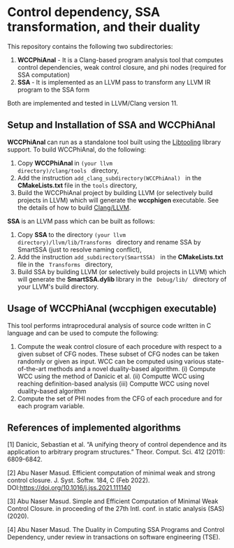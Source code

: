 <h1>Control dependency, SSA transformation, and their duality</h1>

This repository contains the following two subdirectories: 

1. <strong>WCCPhiAnal</strong> - It is a Clang-based program analysis tool that computes control dependencies, weak control closure, and phi nodes (required for SSA computation)
2. <strong> SSA </strong> - It is implemented as an LLVM pass to transform any LLVM IR program to the SSA form

Both are implemented and tested in LLVM/Clang version 11.

<h2> Setup and Installation of SSA and WCCPhiAnal </h2>

<strong> WCCPhiAnal </strong> can run as a standalone tool built using the [Libtooling](https://clang.llvm.org/docs/LibTooling.html) library support. To build WCCPhiAnal, do the following:
1. Copy <strong> WCCPhiAnal </strong> in <code >(your llvm directory)/clang/tools </code> directory,
2. Add the instruction <code>add_clang_subdirectory(WCCPhiAnal) </code> in the <strong>CMakeLists.txt </strong> file in the <code>tools</code> directory,
3. Build the WCCPhiAnal project by building LLVM (or selectively build projects in LLVM)  which will generate the <strong> wccphigen </strong> executable. See the details of how to build [Clang/LLVM](https://llvm.org/docs/GettingStarted.html).


<strong> SSA </strong> is an LLVM pass which can be built as follows:
1. Copy <strong> SSA </strong> to the directory  <code >(your llvm directory)/llvm/lib/Transforms </code> directory and rename SSA by SmartSSA (just to resolve naming conflict),
2. Add the instruction <code>add_subdirectory(SmartSSA) </code> in the <strong>CMakeLists.txt </strong> file in the <code> Transforms </code> directory,
3. Build SSA by building LLVM (or selectively build projects in LLVM)  which will generate the <strong> SmartSSA.dylib </strong> library in the <code> Debug/lib/ </code> directory of your LLVM's build directory. 

<h2>  Usage of  WCCPhiAnal (wccphigen executable)</h2>
This tool performs intraprocedural analysis of source code written in C language and can be used to compute the following:

1. Compute the weak control closure of each procedure with respect to a given subset of CFG nodes. These subset of CFG nodes can be taken randomly or given as input. WCC can be computed using various state-of-the-art methods and a novel duality-based algorithm.
  (i) Compute WCC using the method of Danicic et al.
 (ii) Computte WCC using reaching definition-based analysis
 (iii) Computte WCC using novel duality-based algorithm
2. Compute the set of PHI nodes from the CFG of each procedure and for each program variable. 

<h2>  References of implemented algorithms </h2>

[1] Danicic, Sebastian et al. “A unifying theory of control dependence and its application to arbitrary program structures.” Theor. Comput. Sci. 412 (2011): 6809-6842.

[2] Abu Naser Masud. Efficient computation of minimal weak and strong control closure. J. Syst. Softw. 184, C (Feb 2022). DOI:https://doi.org/10.1016/j.jss.2021.111140

[3] Abu Naser Masud. Simple and Efficient Computation of Minimal Weak Control Closure. in proceeding of the 27th Intl. conf. in static analysis (SAS) (2020).

[4] Abu Naser Masud. The Duality in Computing SSA Programs and Control Dependency, under review in transactions on software engineering (TSE).
